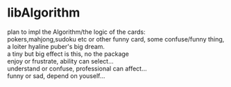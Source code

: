 # libAlgorithm
plan to impl the Algorithm/the logic of the cards:
<br/>
pokers,mahjong,sudoku etc or other funny card, some confuse/funny thing, a loiter hyaline puber's big dream.
<br/>
a tiny but big effect is this, no the package
<br/>
enjoy or frustrate, ability can select...
<br/>
understand or confuse, professional can affect...
<br/>
funny or sad, depend on youself...